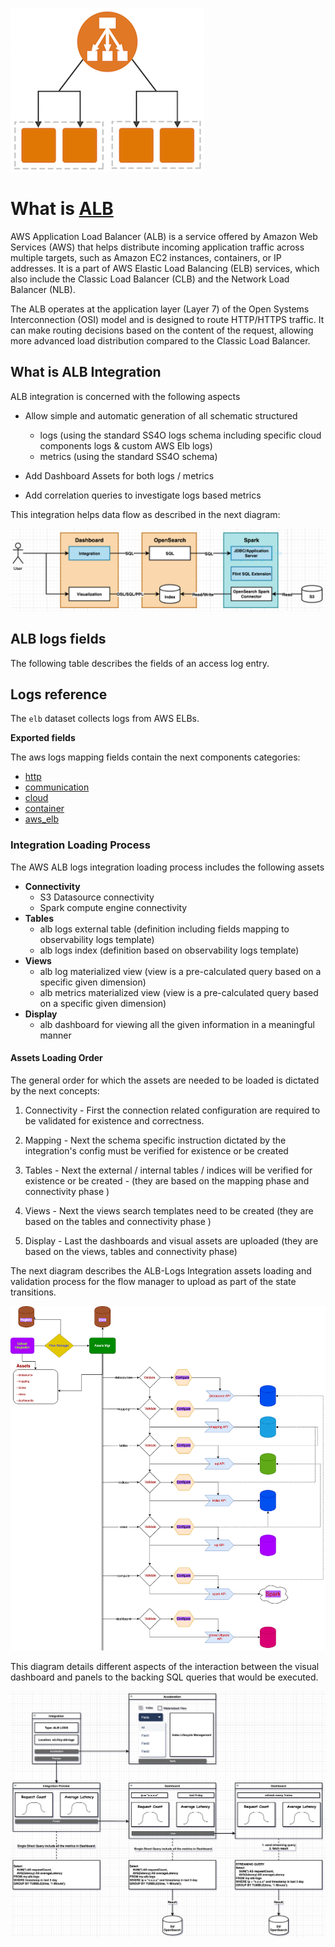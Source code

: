 ![Alb logs](alb_logo.png)

# What is [ALB](https://docs.aws.amazon.com/elasticloadbalancing/latest/application/load-balancer-access-logs.html) 

AWS Application Load Balancer (ALB) is a service offered by Amazon Web Services (AWS) that helps distribute incoming application traffic across multiple targets, such as Amazon EC2 instances, containers, or IP addresses. It is a part of AWS Elastic Load Balancing (ELB) services, which also include the Classic Load Balancer (CLB) and the Network Load Balancer (NLB).

The ALB operates at the application layer (Layer 7) of the Open Systems Interconnection (OSI) model and is designed to route HTTP/HTTPS traffic. It can make routing decisions based on the content of the request, allowing more advanced load distribution compared to the Classic Load Balancer.


## What is ALB Integration

ALB integration is concerned with the following aspects

- Allow simple and automatic generation of all schematic structured
    - logs (using the standard SS4O logs schema including specific cloud components logs & custom AWS Elb logs)
    - metrics (using the standard SS4O schema)

- Add Dashboard Assets for both logs / metrics

- Add correlation queries to investigate logs based metrics

This integration helps data flow as described in the next diagram:

![](data-flow-diagram.png)


## ALB logs fields

The following table describes the fields of an access log entry.

## Logs reference

The `elb` dataset collects logs from AWS ELBs.

**Exported fields**

The aws logs mapping fields contain the next components categories:
 - [http](../../../src/main/resources/schema/observability/logs/http.mapping)
 - [communication](../../../src/main/resources/schema/observability/logs/communication.mapping)
 - [cloud](../../../src/main/resources/schema/observability/logs/cloud.mapping)
 - [container](../../../src/main/resources/schema/observability/logs/container.mapping)
 - [aws_elb](../../../src/main/resources/schema/observability/logs/aws_alb.mapping)

### Integration Loading Process
The AWS ALB logs integration loading process includes the following assets
 - **Connectivity**
   - S3 Datasource connectivity
   - Spark compute engine connectivity
 - **Tables**
   - alb logs external table (definition including fields mapping to observability logs template)
   - alb logs index (definition based on observability logs template)
 - **Views**
   - alb log materialized view (view is a pre-calculated query based on a specific given dimension)
   - alb metrics materialized view (view is a pre-calculated query based on a specific given dimension)
 - **Display**
   - alb dashboard for viewing all the given information in a meaningful manner


#### Assets Loading Order 
The general order for which the assets are needed to be loaded is dictated by the next concepts:

1) Connectivity - First the connection related configuration are required to be validated for existence and correctness.

2) Mapping - Next the schema specific instruction dictated by the integration's config must be verified for existence or be created

3) Tables - Next the external / internal tables / indices will be verified for existence or be created - (they are based on the mapping phase and connectivity phase )

4) Views - Next the views search templates need to be created (they are based on the tables and connectivity phase  )

5) Display - Last the dashboards and visual assets are uploaded (they are based on the views, tables and connectivity phase)

The next diagram describes the ALB-Logs Integration assets loading and validation process for the flow manager to upload as part of the state transitions. 

![](flint-integration-flow-chart.png)


This diagram details different aspects of the interaction between the visual dashboard and panels to the backing SQL queries that would be executed. 

![](alb-integration-load-assets.png)
